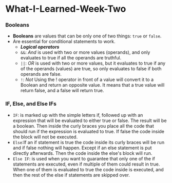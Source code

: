 # What-I-Learned-Week-Two

### Booleans
  - **Booleans** are values that can be only one of two things: `true` or `false`.
  - Are essential for conditional statements to work.
    - ***Logical operators***
    - `&&`: *And* is used with two or more values (operands), and only evaluates to true if all the operands are truthful.
    - `||`: *OR* is used with two or more values, but it evaluates to true if any of the operands (values) are true, so only evaluates to false if both operands are false.
    - `!`: *Not* Using the ! operator in front of a value will convert it to a Boolean and return an opposite value. It means that a true value will return false, and a false will return true.

### IF, Else, and Else IFs  
  - `IF`: is marked up with the simple letters if, followed up with an expression that will be evaluated to either true or false. The result will be a boolean. Then inside the curly braces you place all the code that should run if the expression is evaluated to true. If false the code inside the block will not be executed.
  - `Else`:If an if statement is true the code inside its curly braces will be run and if false nothing will happen. Except if an else statement is put directly afterwards. Then the code inside the else's block will run.
  - `Else IF`: is used when you want to guarantee that only one of the if statements are executed, even if multiple of them could result in true. When one of them is evaluated to true the code inside is executed, and then the rest of the else if statements are skipped over.